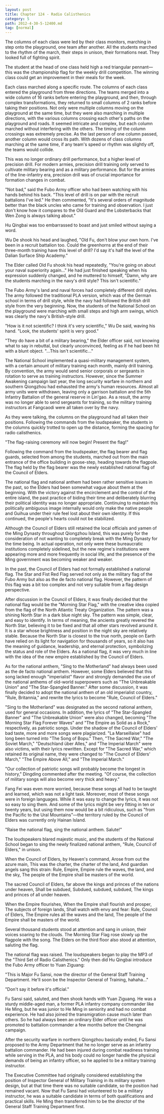 ```yaml
---
layout: post
title: Chapter 124 - Radio Calisthenics
category: 5
path: 2012-4-30-5-12400.md
tag: [normal]
---
```


The columns of each class were led by their class monitors, marching in step onto the playground, one team after another. All the students marched to the rhythm of the march, their steps in unison, their formations neat. They looked full of fighting spirit.

The student at the head of one class held high a red triangular pennant—this was the championship flag for the weekly drill competition. The winning class could get an improvement in their meals for the week.

Each class marched along a specific route. The columns of each class entered the playground from three directions. The teams merged into a wide column of 16 ranks before entering the playground, and then, through complex transformations, they returned to small columns of 2 ranks before taking their positions. Not only were multiple columns moving on the playground at the same time, but they were also marching in multiple directions, with the various columns crossing each other's paths on the playground and roads. It seemed intricate and complex, but each column marched without interfering with the others. The timing of the column crossings was extremely precise. As the last person of one column passed, another column would cross its path. With dozens of class columns marching at the same time, if any team's speed or rhythm was slightly off, the teams would collide.

This was no longer ordinary drill performance, but a higher level of precision drill. For modern armies, precision drill training only served to cultivate military bearing and as a military performance. But for the armies of the line-infantry era, precision drill was of crucial importance for formation changes in combat.

"Not bad," said the Fubo Army officer who had been watching with his hands behind his back. "This level of drill is on par with the recruit battalions I've led." He then commented, "It's several orders of magnitude better than the black uncles who came for training and observation. I just don't know how it compares to the Old Guard and the Lobsterbacks that Wen Zong is always talking about."

Hu Qingbai was too embarrassed to boast and just smiled without saying a word.

Wu De shook his head and laughed, "Old Fu, don't blow your own horn. I've been in a recruit battalion too. Could the greenhorns at the end of their three-month training have this level of drill? I'd say it's half the level of the Dalian Surface Ship Academy."

The Elder called Old Fu shook his head repeatedly, "You're going on about your naval superiority again..." He had just finished speaking when his expression suddenly changed, and he muttered to himself, "Damn, why are the students marching in the navy's drill style? This isn't scientific."

The Fubo Army's land and naval forces had completely different drill styles. The army followed the traditional PLA version, which was of the German school in terms of drill style, while the navy had followed the British drill style from the very beginning. Now, the students of the National School on the playground were marching with small steps and high arm swings, which was clearly the navy's British-style drill.

"How is it not scientific? I think it's very scientific," Wu De said, waving his hand. "Look, the students' spirit is very good."

"They do have a bit of a military bearing," the Elder officer said, not knowing what to say in rebuttal, but clearly unconvinced, feeling as if he had been hit with a blunt object. "...This isn't scientific..."

The National School implemented a quasi-military management system, with a certain amount of military training each month, mainly drill training. By convention, the army would send senior corporals or sergeants in rotation to serve as training instructors. However, since the Summer Awakening campaign last year, the long security warfare in northern and southern Qiongzhou had exhausted the army's human resources. Almost all army units were withdrawn, leaving only a garrison battalion and the 5th Infantry Battalion of the general reserve in Lin'gao. As a result, the army was no longer able to send sergeants for training, so the military training instructors at Fangcaodi were all taken over by the navy.

As they were talking, the columns on the playground had all taken their positions. Following the commands from the loudspeaker, the students in the columns quickly trotted to open up the distance, forming the spacing for radio calisthenics.

"The flag-raising ceremony will now begin! Present the flag!"

Following the command from the loudspeaker, the flag bearer and flag guards, selected from among the students, marched out from the main entrance of the office building in goose-step, heading towards the flagpole. The flag held by the flag bearer was the newly established national flag of the Council of Elders.

The national flag and national anthem had been rather sensitive issues in the past, so the Elders had been somewhat vague about them at the beginning. With the victory against the encirclement and the control of the entire island, the past practice of biding their time and deliberately blurring their political identity was no longer appropriate. Continuing to maintain this politically ambiguous image internally would only make the native people and Guihua under their rule feel lost about their own identity. If this continued, the people's hearts could not be stabilized.

Although the Council of Elders still retained the local officials and yamen of the Ming Dynasty throughout Qiongzhou Island, this was purely for the consideration of not wanting to completely break with the Ming Dynasty for the time being. In actual operation, not only were these bureaucratic institutions completely sidelined, but the new regime's institutions were appearing more and more frequently in social life, and the presence of the Ming government was becoming weaker and weaker.

In the past, the Council of Elders had not formally established a national flag. The Star and Fist Red Flag served not only as the military flag of the Fubo Army but also as the de facto national flag. However, the pattern of this flag was a bit too complex and not very suitable from a flag design perspective.

After discussion in the Council of Elders, it was finally decided that the national flag would be the "Morning Star Flag," with the creative idea copied from the flag of the North Atlantic Treaty Organization. The pattern was a shining North Star in a dark blue night sky. The pattern was simple, clear, and easy to identify. In terms of meaning, the ancients greatly revered the North Star, believing it to be fixed and that all other stars revolved around it. It is a star whose brightness and position in the night sky are relatively stable. Because the North Star is closest to the true north, people on Earth have relied on its light for navigation for thousands of years, so it also has the meaning of guidance, leadership, and eternal protection, symbolizing the status and role of the Elders. As a national flag, it was very much in line with the idea of the new empire established by the Council of Elders.

As for the national anthem, "Sing to the Motherland" had always been used as the de facto national anthem. However, some Elders believed that this song lacked enough "imperialist" flavor and strongly demanded the use of the national anthems of old-world superpowers such as "The Unbreakable Union" and "The Star-Spangled Banner." After some discussion, it was finally decided to adopt the national anthem of an old imperialist country, "Rule, Britannia," and rewrite the lyrics to become "Rule, Council of Elders."

"Sing to the Motherland" was designated as the second national anthem, used for general occasions. In addition, the lyrics of "The Star-Spangled Banner" and "The Unbreakable Union" were also changed, becoming "The Morning Star Flag Forever Waves" and "The Empire as Solid as a Rock," respectively, as patriotic songs. Under the shadow of the Council of Elders' bad taste, more and more songs were plagiarized. "La Marseillaise" had long been turned into "The Song of Bopu." Then, "The Sacred War," "The Soviet March," "Deutschland über Alles," and "The Imperial March" were also victims, with their lyrics rewritten. Except for "The Sacred War," which retained its original name, they were changed to "The Council of Elders' March," "The Empire Above All," and "The Imperial March."

"Our collection of patriotic songs will probably become the longest in history," Dingding commented after the meeting. "Of course, the collection of military songs will also become very thick and heavy."

Fang Fei was even more worried, because these songs all had to be taught and learned, which was not a light task. Moreover, most of these songs were in foreign languages. While it was easy to change the lyrics, it was not so easy to sing them. And some of the lyrics might be very fitting in ten or twenty years, but using them now would be a bit ridiculous, such as "from the Pacific to the Ural Mountains"—the territory ruled by the Council of Elders was currently only Hainan Island.

"Raise the national flag, sing the national anthem. Salute!"

The loudspeakers blared majestic music, and the students of the National School began to sing the newly finalized national anthem, "Rule, Council of Elders," in unison.

When the Council of Elders, by Heaven's command,
Arose from out the azure main,
This was the charter, the charter of the land,
And guardian angels sang this strain:
Rule, Empire, Empire rule the waves, the land, and the sky,
The people of the Empire shall be masters of the world.

The sacred Council of Elders, far above the kings and princes of the nations under heaven,
Shall be subdued,
Subdued, subdued, subdued,
The kings and princes of all under heaven.

When the Empire flourishes,
When the Empire shall flourish and prosper,
The subjects of foreign lands,
Shall watch with envy and fear:
Rule, Council of Elders,
The Empire rules all the waves and the land,
The people of the Empire shall be masters of the world.

Several thousand students stood at attention and sang in unison, their voices soaring to the clouds. The Morning Star Flag rose slowly up the flagpole with the song. The Elders on the third floor also stood at attention, saluting the flag.

The national flag was raised. The loudspeakers began to play the MP3 of the "Third Set of Radio Calisthenics." Only then did Hu Qingbai introduce the Fubo Army officer to Yuan Ziguang:

"This is Major Fu Sansi, now the director of the General Staff Training Department. He'll soon be the Inspector General of Training, hahaha..."

"Don't say it before it's official."

Fu Sansi said, saluted, and then shook hands with Yuan Ziguang. He was a sturdy middle-aged man, a former PLA infantry company commander like He Ming, but he was junior to He Ming in seniority and had no combat experience. He had also joined the transmigration cause much later than others. So he had always been an ordinary Elder officer until he was promoted to battalion commander a few months before the Chengmai campaign.

After the security warfare in northern Qiongzhou basically ended, Fu Sansi proposed to the Army Department that he no longer serve as an infantry battalion commander. He had been injured during combat readiness training while serving in the PLA, and his body could no longer handle the physical demands of being an infantry officer, so he applied to be a military training instructor.

The Executive Committee had originally considered establishing the position of Inspector General of Military Training in its military system design, but at that time there was no suitable candidate, so the position had remained vacant. Now that Fu Sansi had volunteered to be a military instructor, he was a suitable candidate in terms of both qualifications and practical skills. He Ming then transferred him to be the director of the General Staff Training Department first.